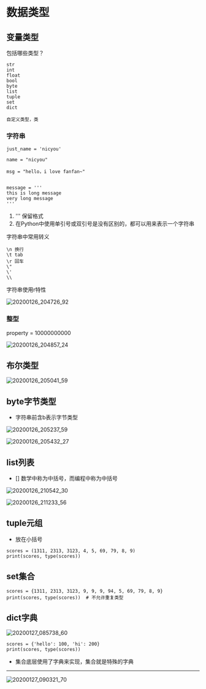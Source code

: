 # 数据类型

## 变量类型

包括哪些类型？

```
str
int
float
bool
byte
list
tuple
set
dict

自定义类型，类
```

### 字符串

```
just_name = 'nicyou'

name = "nicyou"

msg = "hello，i love fanfan~"


message = '''
this is long message
very long message
'''
```

1. ''' 保留格式
2. 在Python中使用单引号或双引号是没有区别的，都可以用来表示一个字符串

字符串中常用转义

```
\n 换行
\t tab
\r 回车
\"
\'
\\
```

字符串使用r特性

![20200126_204726_92](image/20200126_204726_92.png)

### 整型

property = 10000000000

![20200126_204857_24](image/20200126_204857_24.png)

## 布尔类型

![20200126_205041_59](image/20200126_205041_59.png)


## byte字节类型

* 字符串前含b表示字节类型

![20200126_205237_59](image/20200126_205237_59.png)

![20200126_205432_27](image/20200126_205432_27.png)



## list列表

* [] 数学中称为中括号，而编程中称为中括号

![20200126_210542_30](image/20200126_210542_30.png)

![20200126_211233_56](image/20200126_211233_56.png)



## tuple元组

* 放在小括号

```
scores = (1311, 2313, 3123, 4, 5, 69, 79, 8, 9)
print(scores, type(scores))
```

## set集合

```
scores = {1311, 2313, 3123, 9, 9, 9, 94, 5, 69, 79, 8, 9}
print(scores, type(scores))  # 不允许重复类型
```

## dict字典

![20200127_085738_60](image/20200127_085738_60.png)

```
scores = {'hello': 100, 'hi': 200}
print(scores, type(scores))
```


* 集合底层使用了字典来实现，集合就是特殊的字典

---

![20200127_090321_70](image/20200127_090321_70.png) 
